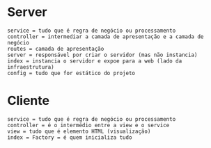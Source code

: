 # Server
    service = tudo que é regra de negócio ou processamento
    controller = intermediar a camada de apresentação e a camada de negócio
    routes = camada de apresentação
    server = responsável por criar o servidor (mas não instancia)
    index = instancia o servidor e expoe para a web (lado da infraestrutura)
    config = tudo que for estático do projeto

# Cliente
    service = tudo que é regra de negócio ou processamento
    controller = é o intermédio entre a view e o service
    view = tudo que é elemento HTML (visualização)
    index = Factory = é quem inicializa tudo